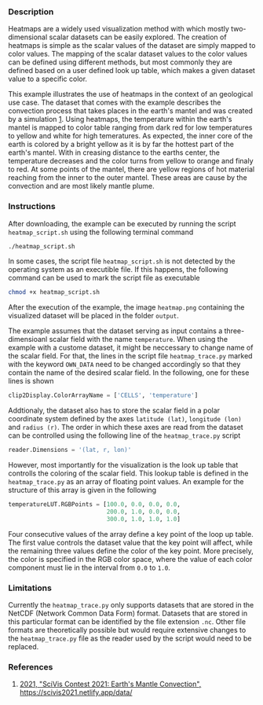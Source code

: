 ### Description ###
Heatmaps are a widely used visualization method with which mostly two-dimensional scalar datasets can be easily explored.
The creation of heatmaps is simple as the scalar values of the dataset are simply mapped to color values.
The mapping of the scalar dataset values to the color values can be defined using different methods, but most commonly they are defined based on a user defined look up table, which makes a given dataset value to a specific color.

This example illustrates the use of heatmaps in the context of an geological use case.
The dataset that comes with the example describes the convection process that takes places in the earth's mantel and was created by a simulation [1](#reference_dataset).
Using heatmaps, the temperature within the earth's mantel is mapped to color table ranging from dark red for low temperatures to yellow and white for high temeratures.
As expected, the inner core of the earth is colored by a bright yellow as it is by far the hottest part of the earth's mantel.
With in creasing distance to the earths center, the temperature decreases and the color turns from yellow to orange and finaly to red.
At some points of the mantel, there are yellow regions of hot material reaching from the inner to the outer mantel.
These areas are cause by the convection and are most likely mantle plume.

### Instructions ###
After downloading, the example can be executed by running the script `heatmap_script.sh` using the following terminal command
```bash
./heatmap_script.sh
```
In some cases, the script file `heatmap_script.sh` is not detected by the operating system as an executible file.
If this happens, the following command can be used to mark the script file as executable
```bash
chmod +x heatmap_script.sh
```
After the execution of the example, the image `heatmap.png` containing the visualized dataset will be placed in the folder `output`.

The example assumes that the dataset serving as input contains a three-dimensioanl scalar field with the name `temperature`.
When using the example with a custome dataset, it might be neccessary to change name of the scalar field.
For that, the lines in the script file `heatmap_trace.py` marked with the keyword `OWN_DATA` need to be changed accordingly so that they contain the name of the desired scalar field.
In the following, one for these lines is shown
```python
clip2Display.ColorArrayName = ['CELLS', 'temperature']
```
Addtionaly, the dataset also has to store the scalar field in a polar coordinate system defined by the axes `latitude (lat)`, `longitude (lon)` and `radius (r)`.
The order in which these axes are read from the dataset can be controlled using the following line of the `heatmap_trace.py` script
```python
reader.Dimensions = '(lat, r, lon)'
```

However, most importantly for the visualization is the look up table that controlls the coloring of the scalar field.
This lookup table is defined in the `heatmap_trace.py` as an array of floating point values.
An example for the structure of this array is given in the following
```python
temperatureLUT.RGBPoints = [100.0, 0.0, 0.0, 0.0,
                            200.0, 1.0, 0.0, 0.0,
                            300.0, 1.0, 1.0, 1.0]
```
Four consecutive values of the array define a key point of the loop up table.
The first value controls the dataset value that the key point will affect, while the remaining three values define the color of the key point.
More precisely, the color is specified in the RGB color space, where the value of each color component must lie in the interval from `0.0` to `1.0`.

### Limitations ###
Currently the `heatmap_trace.py` only supports datasets that are stored in the NetCDF (Network Common Data Form) format.
Datasets that are stored in this particular format can be identified by the file extension `.nc`.
Other file formats are theoretically possible but would require extensive changes to the `heatmap_trace.py` file as the reader used by the script would need to be replaced.

### References ###
1. [<span id="reference_dataset">2021, "SciVis Contest 2021: Earth's Mantle Convection", https://scivis2021.netlify.app/data/</span>](https://scivis2021.netlify.app/data/)